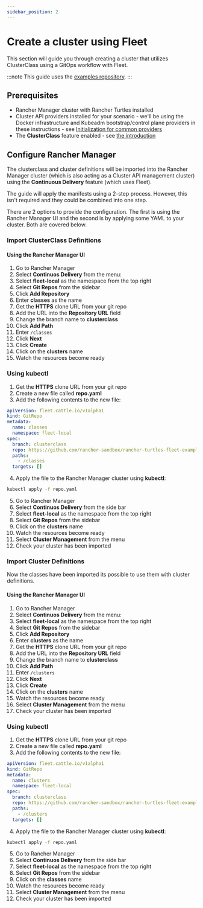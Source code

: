 ```yaml
---
sidebar_position: 2
---
```


# Create a cluster using Fleet

This section will guide you through creating a cluster that utilizes ClusterClass using a GitOps workflow with Fleet.

:::note
This guide uses the [examples repository](https://github.com/rancher-sandbox/rancher-turtles-fleet-example/tree/clusterclass).
:::

## Prerequisites

- Rancher Manager cluster with Rancher Turtles installed
- Cluster API providers installed for your scenario - we'll be using the Docker infrastructure and Kubeadm bootstrap/control plane providers in these instructions - see [Initialization for common providers](https://cluster-api.sigs.k8s.io/user/quick-start.html#initialization-for-common-providers)
- The **ClusterClass** feature enabled - see [the introduction](./intro.md)

## Configure Rancher Manager

The clusterclass and cluster definitions will be imported into the Rancher Manager cluster (which is also acting as a Cluster API management cluster) using the **Continuous Delivery** feature (which uses Fleet).

The guide will apply the manifests using a 2-step process. However, this isn't required and they could be combined into one step.

There are 2 options to provide the configuration. The first is using the Rancher Manager UI and the second is by applying some YAML to your cluster. Both are covered below.

### Import ClusterClass Definitions

#### Using the Rancher Manager UI

1. Go to Rancher Manager
2. Select **Continuos Delivery** from the menu:
3. Select **fleet-local** as the namespace from the top right
4. Select **Git Repos** from the sidebar
5. Click **Add Repository**
6. Enter **classes** as the name
7. Get the **HTTPS** clone URL from your git repo
8. Add the URL into the **Repository URL** field
9. Change the branch name to **clusterclass**
10. Click **Add Path**
11. Enter `/classes`
12. Click **Next**
13. Click **Create**
14. Click on the **clusters** name
15. Watch the resources become ready

### Using kubectl

1. Get the **HTTPS** clone URL from your git repo
2. Create a new file called **repo.yaml**
3. Add the following contents to the new file:

```yaml
apiVersion: fleet.cattle.io/v1alpha1
kind: GitRepo
metadata:
  name: classes
  namespace: fleet-local
spec:
  branch: clusterclass
  repo: https://github.com/rancher-sandbox/rancher-turtles-fleet-example.git
  paths:
    - /classes
  targets: []
```

4. Apply the file to the Rancher Manager cluster using **kubectl**:

```bash
kubectl apply -f repo.yaml
```

5. Go to Rancher Manager
6. Select **Continuos Delivery** from the side bar
7. Select **fleet-local** as the namespace from the top right
8. Select **Git Repos** from the sidebar
9. Click on the **clusters** name
10. Watch the resources become ready
11. Select **Cluster Management** from the menu
12. Check your cluster has been imported

### Import Cluster Definitions

Now the classes have been imported its possible to use them with cluster definitions.

#### Using the Rancher Manager UI

1. Go to Rancher Manager
2. Select **Continuos Delivery** from the menu:
3. Select **fleet-local** as the namespace from the top right
4. Select **Git Repos** from the sidebar
5. Click **Add Repository**
6. Enter **clusters** as the name
7. Get the **HTTPS** clone URL from your git repo
8. Add the URL into the **Repository URL** field
9. Change the branch name to **clusterclass**
10. Click **Add Path**
11. Enter `/clusters`
12. Click **Next**
13. Click **Create**
14. Click on the **clusters** name
15. Watch the resources become ready
16. Select **Cluster Management** from the menu
17. Check your cluster has been imported

### Using kubectl

1. Get the **HTTPS** clone URL from your git repo
2. Create a new file called **repo.yaml**
3. Add the following contents to the new file:

```yaml
apiVersion: fleet.cattle.io/v1alpha1
kind: GitRepo
metadata:
  name: clusters
  namespace: fleet-local
spec:
  branch: clusterclass
  repo: https://github.com/rancher-sandbox/rancher-turtles-fleet-example.git
  paths:
    - /clusters
  targets: []
```

4. Apply the file to the Rancher Manager cluster using **kubectl**:

```bash
kubectl apply -f repo.yaml
```

5. Go to Rancher Manager
6. Select **Continuos Delivery** from the side bar
7. Select **fleet-local** as the namespace from the top right
8. Select **Git Repos** from the sidebar
9. Click on the **classes** name
10. Watch the resources become ready
11. Select **Cluster Management** from the menu
12. Check your cluster has been imported
